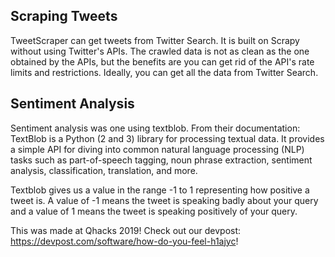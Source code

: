 ## Scraping Tweets

TweetScraper can get tweets from Twitter Search. It is built on Scrapy without using Twitter's APIs. The crawled data is not as clean as the one obtained by the APIs, but the benefits are you can get rid of the API's rate limits and restrictions. Ideally, you can get all the data from Twitter Search.


## Sentiment Analysis

Sentiment analysis was one using textblob.
From their documentation: TextBlob is a Python (2 and 3) library for processing textual data. It provides a simple API for diving into common natural language processing (NLP) tasks such as part-of-speech tagging, noun phrase extraction, sentiment analysis, classification, translation, and more.

Textblob gives us a value in the range -1 to 1 representing how positive a tweet is. A value of -1 means the tweet is speaking badly about your query and a value of 1 means the tweet is speaking positively of your query.


This was made at Qhacks 2019!
Check out our devpost: https://devpost.com/software/how-do-you-feel-h1ajyc!
